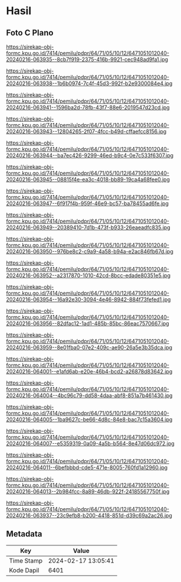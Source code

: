 # Hasil

## Foto C Plano

https://sirekap-obj-formc.kpu.go.id/7414/pemilu/pdpr/64/71/05/10/12/6471051012040-20240216-063935--8cb7f919-2375-416b-9921-cec948ad9fa1.jpg

https://sirekap-obj-formc.kpu.go.id/7414/pemilu/pdpr/64/71/05/10/12/6471051012040-20240216-063938--1b6b0974-7c4f-45d3-992f-b2e9300084e4.jpg

https://sirekap-obj-formc.kpu.go.id/7414/pemilu/pdpr/64/71/05/10/12/6471051012040-20240216-063941--1596ba2d-78fb-43f7-88e6-2019547d23cd.jpg

https://sirekap-obj-formc.kpu.go.id/7414/pemilu/pdpr/64/71/05/10/12/6471051012040-20240216-063943--12804265-2f07-4fcc-b49d-cffaefcc8156.jpg

https://sirekap-obj-formc.kpu.go.id/7414/pemilu/pdpr/64/71/05/10/12/6471051012040-20240216-063944--ba7ec426-9299-46ed-b9c4-0e7c533f6307.jpg

https://sirekap-obj-formc.kpu.go.id/7414/pemilu/pdpr/64/71/05/10/12/6471051012040-20240216-063945--08815f4e-ea3c-4018-bb89-19ca4a68fee0.jpg

https://sirekap-obj-formc.kpu.go.id/7414/pemilu/pdpr/64/71/05/10/12/6471051012040-20240216-063947--6f917f4b-959f-46e9-bc57-ba78455ad6fe.jpg

https://sirekap-obj-formc.kpu.go.id/7414/pemilu/pdpr/64/71/05/10/12/6471051012040-20240216-063949--20389410-7d1b-473f-b933-26eaeadfc835.jpg

https://sirekap-obj-formc.kpu.go.id/7414/pemilu/pdpr/64/71/05/10/12/6471051012040-20240216-063950--976be8c2-c9a9-4a58-b94a-e2ac846fb67d.jpg

https://sirekap-obj-formc.kpu.go.id/7414/pemilu/pdpr/64/71/05/10/12/6471051012040-20240216-063952--a2317870-1010-42cd-8bcc-edade80351e5.jpg

https://sirekap-obj-formc.kpu.go.id/7414/pemilu/pdpr/64/71/05/10/12/6471051012040-20240216-063954--16a92e30-3094-4e46-8942-884f73fefed1.jpg

https://sirekap-obj-formc.kpu.go.id/7414/pemilu/pdpr/64/71/05/10/12/6471051012040-20240216-063956--82dfac12-1ad1-485b-85bc-86eac7570667.jpg

https://sirekap-obj-formc.kpu.go.id/7414/pemilu/pdpr/64/71/05/10/12/6471051012040-20240216-063959--8e01fba0-07e2-409c-ae90-26a5e3b35dca.jpg

https://sirekap-obj-formc.kpu.go.id/7414/pemilu/pdpr/64/71/05/10/12/6471051012040-20240216-064001--e1afd6ab-e20e-46b4-bcd2-a26878d83642.jpg

https://sirekap-obj-formc.kpu.go.id/7414/pemilu/pdpr/64/71/05/10/12/6471051012040-20240216-064004--4bc96c79-dd58-4daa-abf8-851a7b461430.jpg

https://sirekap-obj-formc.kpu.go.id/7414/pemilu/pdpr/64/71/05/10/12/6471051012040-20240216-064005--1ba9627c-be66-4d8c-84e8-bac7c15a3604.jpg

https://sirekap-obj-formc.kpu.go.id/7414/pemilu/pdpr/64/71/05/10/12/6471051012040-20240216-064007--e5359319-0a09-4a5b-b564-8e47d06dc972.jpg

https://sirekap-obj-formc.kpu.go.id/7414/pemilu/pdpr/64/71/05/10/12/6471051012040-20240216-064011--6befbbbd-cde5-471e-8005-760fd1a12960.jpg

https://sirekap-obj-formc.kpu.go.id/7414/pemilu/pdpr/64/71/05/10/12/6471051012040-20240216-064013--2b984fcc-8a89-46db-922f-24185567750f.jpg

https://sirekap-obj-formc.kpu.go.id/7414/pemilu/pdpr/64/71/05/10/12/6471051012040-20240216-063937--23c9efb8-b200-4418-851d-d39c69a2ac26.jpg


## Metadata

| Key        | Value               |
| ---------- | ------------------- |
| Time Stamp | 2024-02-17 13:05:41 |
| Kode Dapil | 6401                |



